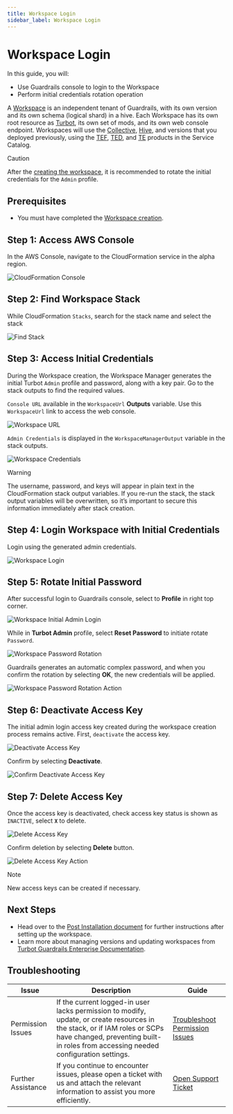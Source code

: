 ```yaml
---
title: Workspace Login
sidebar_label: Workspace Login
---
```


# Workspace Login

In this guide, you will:

- Use Guardrails console to login to the Workspace
- Perform initial credentials rotation operation

A [Workspace](/guardrails/docs/reference/glossary#workspace) is an independent tenant of Guardrails, with its own version and its
own schema (logical shard) in a hive. Each Workspace has its own root resource as [Turbot](/guardrails/docs/reference/glossary#turbot-resource),
its own set of mods, and its own web console endpoint. Workspaces will use the [Collective](/guardrails/docs/reference/glossary#collective), [Hive](/guardrails/docs/reference/glossary#hive), and versions that you deployed previously, using the [TEF](/guardrails/docs/reference/glossary#turbot-guardrails-enterprise-foundation-tef), [TED](/guardrails/docs/reference/glossary#turbot-guardrails-enterprise-database-ted), and [TE](/guardrails/docs/reference/glossary#turbot-guardrails-enterprise-te) products in the Service Catalog.

> [!CAUTION]
> After the [creating the workspace](/guardrails/docs/guides/hosting-guardrails/installation/workspace-login), it is recommended to rotate the initial credentials for the `Admin` profile.

## Prerequisites

- You must have completed the [Workspace creation](/guardrails/docs/guides/hosting-guardrails/installation/workspace-login).

## Step 1: Access AWS Console

In the AWS Console, navigate to the CloudFormation service in the alpha region.

![CloudFormation Console](/images/docs/guardrails/guides/hosting-guardrails/installation/workspace-login/cloudformation-console.png)

## Step 2: Find Workspace Stack

While CloudFormation `Stacks`, search for the stack name and select the stack

![Find Stack](/images/docs/guardrails/guides/hosting-guardrails/installation/workspace-login/cloudformation-created-stack.png)

## Step 3: Access Initial Credentials

During the Workspace creation, the Workspace Manager generates the initial Turbot `Admin` profile and password, along with a key pair. Go to the stack outputs to find the required values.

`Console URL` available in the `WorkspaceUrl` **Outputs** variable. Use this `WorkspaceUrl` link to access the web console.

![Workspace URL](/images/docs/guardrails/guides/hosting-guardrails/installation/workspace-login/cloudformation-workspace-url.png)

`Admin Credentials` is displayed in the `WorkspaceManagerOutput` variable in the stack outputs.

![Workspace Credentials](/images/docs/guardrails/guides/hosting-guardrails/installation/workspace-login/cloudformation-workspace-credentials.png)

> [!WARNING]
> The username, password, and keys will appear in plain text in the CloudFormation stack output variables. If you re-run the stack, the stack output variables will be overwritten, so it’s important to secure this information immediately after stack creation.

## Step 4: Login Workspace with Initial Credentials

Login using the generated admin credentials.

![Workspace Login](/images/docs/guardrails/guides/hosting-guardrails/installation/workspace-login/workspace-login.png)

## Step 5: Rotate Initial Password

After successful login to Guardrails console, select to **Profile** in right top corner.

![Workspace Initial Admin Login](/images/docs/guardrails/guides/hosting-guardrails/installation/workspace-login/guardrails-console-initial-admin-login.png)

While in **Turbot Admin** profile, select **Reset Password** to initiate rotate `Password`.

![Workspace Password Rotation](/images/docs/guardrails/guides/hosting-guardrails/installation/workspace-login/workspace-password-rotation.png)

Guardrails generates an automatic complex password, and when you confirm the rotation by selecting **OK**, the new credentials will be applied.

![Workspace Password Rotation Action](/images/docs/guardrails/guides/hosting-guardrails/installation/workspace-login/workspace-password-rotation-action.png)

## Step 6: Deactivate Access Key

The initial admin login access key created during the workspace creation process remains active. First, `deactivate` the access key.

![Deactivate Access Key](/images/docs/guardrails/guides/hosting-guardrails/installation/workspace-login/workspace-deactivate-access-key.png)

Confirm by selecting **Deactivate**.

![Confirm Deactivate Access Key](/images/docs/guardrails/guides/hosting-guardrails/installation/workspace-login/workspace-deactivate-access-key-confirm.png)

## Step 7: Delete Access Key

Once the access key is deactivated, check access key status is shown as `INACTIVE`, select **`X`** to delete.

![Delete Access Key](/images/docs/guardrails/guides/hosting-guardrails/installation/workspace-login/delete-access-key.png)

Confirm deletion by selecting **Delete** button.

![Delete Access Key Action](/images/docs/guardrails/guides/hosting-guardrails/installation/workspace-login/delete-access-key-delete-action.png)

> [!Note]
> New access keys can be created if necessary.

## Next Steps

- Head over to the [Post Installation document](/guardrails/docs/guides/hosting-guardrails/installation/post-installation) for further instructions after setting up the workspace.
- Learn more about managing versions and updating workspaces from [Turbot Guardrails Enterprise Documentation](/guardrails/docs/guides/hosting-guardrails/updating-stacks).

## Troubleshooting

| Issue                                      | Description                                                                                                                                                                                                 | Guide                                |
|----------------------------------------------|-------------------------------------------------------------------------------------------------------------------------------------------------------------------------------------------------------------------|-----------------------------------------------------|
| Permission Issues                        | If the current logged-in user lacks permission to modify, update, or create resources in the stack, or if IAM roles or SCPs have changed, preventing built-in roles from accessing needed configuration settings.   | [Troubleshoot Permission Issues](/guardrails/docs/enterprise/FAQ/admin-permissions#aws-permissions-for-turbot-guardrails-administrators)             |
| Further Assistance                       | If you continue to encounter issues, please open a ticket with us and attach the relevant information to assist you more efficiently.                                                 | [Open Support Ticket](https://support.turbot.com)   |
